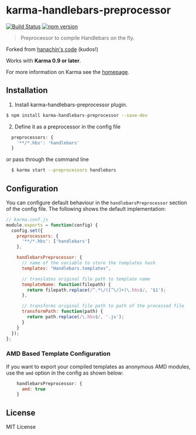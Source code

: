 # karma-handlebars-preprocessor

[![Build Status](https://travis-ci.org/petrbela/karma-handlebars-preprocessor.svg)](https://travis-ci.org/petrbela/karma-handlebars-preprocessor)
[![npm version](https://badge.fury.io/js/karma-handlebars-preprocessor.svg)](http://badge.fury.io/js/karma-handlebars-preprocessor)

> Preprocessor to compile Handlebars on the fly.

Forked from [hanachin's code](https://github.com/hanachin/karma-handlebars-preprocessor) (kudos!)

Works with **Karma 0.9 or later**.

For more information on Karma see the [homepage].


## Installation

1. Install karma-handlebars-preprocessor plugin.

  ```sh
  $ npm install karma-handlebars-preprocessor --save-dev
  ```

2. Define it as a preprocessor in the config file

  ```js
    preprocessors: {
      '**/*.hbs': 'handlebars'
    }
  ```

  or pass through the command line

  ```sh
    $ karma start --preprocessors handlebars
  ```


## Configuration

You can configure default behaviour in the `handlebarsPreprocessor` section of the config file. The following shows the default implementation:

```js
// karma.conf.js
module.exports = function(config) {
  config.set({
    preprocessors: {
      '**/*.hbs': ['handlebars']
    },

    handlebarsPreprocessor: {
      // name of the variable to store the templates hash
      templates: "Handlebars.templates",

      // translates original file path to template name
      templateName: function(filepath) {
        return filepath.replace(/^.*\/([^\/]+)\.hbs$/, '$1');
      },

      // transforms original file path to path of the processed file
      transformPath: function(path) {
        return path.replace(/\.hbs$/, '.js');
      }
    }
  });
};
```

### AMD Based Template Configuration

If you want to export your compiled templates as anonymous AMD modules,
use the `amd` option in the config as shown below:

```js
    handlebarsPreprocessor: {
      amd: true
    }
```

## License

MIT License


[homepage]: http://karma-runner.github.io
